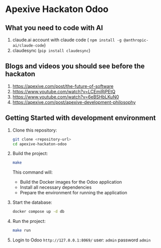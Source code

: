 # Apexive Hackaton Odoo


## What you need to code with AI

1. claude.ai account with claude code ( `npm install -g @anthropic-ai/claude-code`)
2. claudesync (`pip install claudesync`)

## Blogs and videos you should see before the hackaton

1. https://apexive.com/post/the-future-of-software
2. https://www.youtube.com/watch?v=LCEmiRjPEtQ
3. https://www.youtube.com/watch?v=6eBSHbLKuN0
4. https://apexive.com/post/apexive-development-philosophy

## Getting Started with development environment

1. Clone this repository:
   ```bash
   git clone <repository-url>
   cd apexive-hackaton-odoo
   ```

2. Build the project:
   ```bash
   make
   ```
   This command will:
   - Build the Docker images for the Odoo application
   - Install all necessary dependencies
   - Prepare the environment for running the application

3. Start the database:
   ```bash
   docker compose up -d db
   ```

4. Run the project:
   ```bash
   make run
   ```
   
5. Login to Odoo `http://127.0.0.1:8069/` user: `admin` password `admin`
